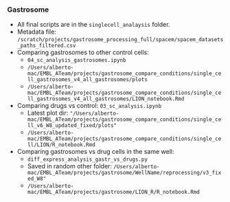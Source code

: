 ### Gastrosome
- All final scripts are in the `singlecell_analaysis` folder.
- Metadata file: `/scratch/projects/gastrosome_processing_full/spacem/spacem_datasets_paths_filtered.csv`
- Comparing gastrosomes to other control cells:
  - `04_sc_analysis_gastrosomes.ipynb`
  - `/Users/alberto-mac/EMBL_ATeam/projects/gastrosome_compare_conditions/single_cell_gastrosomes_v4_all_gastrosomes/plots`
  - `/Users/alberto-mac/EMBL_ATeam/projects/gastrosome_compare_conditions/single_cell_gastrosomes_v4_all_gastrosomes/LION_notebook.Rmd`
- Comparing drugs vs control:  `03_sc_analysis.ipynb`
  - Latest plot dir: `"/Users/alberto-mac/EMBL_ATeam/projects/gastrosome_compare_conditions/single_cell_v6_W8_updated_fixed/plots"`
  - `/Users/alberto-mac/EMBL_ATeam/projects/gastrosome_compare_conditions/single_cell/LION/R_notebook.Rmd`
- Comparing gastrosomes vs drug cells in the same well:
  - `diff_express_analysis_gastr_vs_drugs.py`
  - Saved in random other folder: `/Users/alberto-mac/EMBL_ATeam/projects/gastrosome/WellName/reprocessing/v3_fixed_W8"`
  - `/Users/alberto-mac/EMBL_ATeam/projects/gastrosome/LION_R/R_notebook.Rmd`
